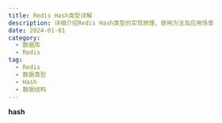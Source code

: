 ```yaml
---
title: Redis Hash类型详解
description: 详细介绍Redis Hash类型的实现原理、使用方法及应用场景
date: 2024-01-01
category:
  - 数据库
  - Redis
tag:
  - Redis
  - 数据类型
  - Hash
  - 数据结构
---
```


**hash**


